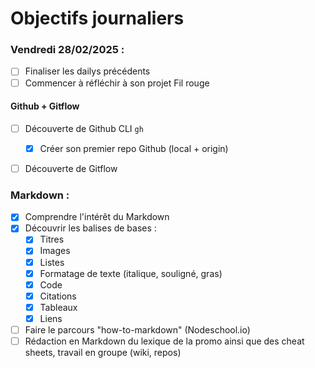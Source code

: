 # Objectifs journaliers

### Vendredi 28/02/2025 :

- [ ] Finaliser les dailys précédents
- [ ] Commencer à réfléchir à son projet Fil rouge

#### Github + Gitflow

- [ ] Découverte de Github CLI `gh`

  - [X] Créer son premier repo Github (local + origin)

- [ ] Découverte de Gitflow

### Markdown :

- [X] Comprendre l'intérêt du Markdown
- [X] Découvrir les balises de bases :
  - [X] Titres
  - [X] Images
  - [X] Listes
  - [X] Formatage de texte (italique, souligné, gras)
  - [X] Code
  - [X] Citations
  - [X] Tableaux
  - [X] Liens
- [ ] Faire le parcours "how-to-markdown" (Nodeschool.io)
- [ ] Rédaction en Markdown du lexique de la promo ainsi que des cheat sheets, travail en groupe (wiki, repos)
